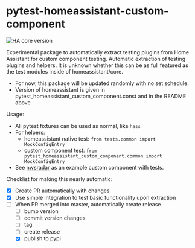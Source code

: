 # pytest-homeassistant-custom-component

![HA core version](https://img.shields.io/static/v1?label=HA+core+version&message=0.116.0.dev0&labelColor=blue)

Experimental package to automatically extract testing plugins from Home Assistant for custom component testing. Automatic extraction of testing plugins and helpers. It is unknown whether this can be as full featured as the test modules inside of homeassistant/core.

* For now, this package will be updated randomly with no set schedule.
* Version of homeassistant is given in pytest_homeassistant_custom_component.const and in the README above

Usage:
* All pytest fixtures can be used as normal, like `hass`
* For helpers:
  * homeassistant native test: `from tests.common import MockConfigEntry`
  * custom component test: `from pytest_homeassistant_custom_component.common import MockConfigEntry`
* See [nwsradar](https://github.com/MatthewFlamm/nwsradar) as an example custom component with tests.

Checklist for making this nearly automatic:
- [x] Create PR automatically with changes
- [x] Use simple integration to test basic functionality upon extraction
- [ ] When PR merged into master, automatically create release
  - [ ] bump version
  - [ ] commit version changes
  - [ ] tag
  - [ ] create release
  - [x] publish to pypi
